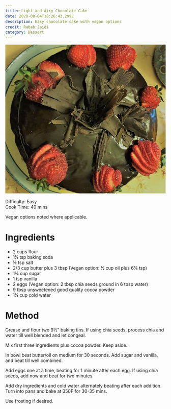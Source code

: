 ```yaml
---
title: Light and Airy Chocolate Cake
date: 2020-08-04T18:26:43.299Z
description: Easy chocolate cake with vegan options
credit: Rabab Zaidi
category: Dessert
---
```

![](chocolate-cake.jpeg)

Difficulty: Easy\
Cook Time: 40 mins  

Vegan options noted where applicable.

# Ingredients

* 2 cups flour
* 1¼ tsp baking soda
* ½ tsp salt
* 2/3 cup butter plus 3 tbsp (Vegan option: ½ cup oil plus 6¾ tsp)
* 1¾ cup sugar
* 1 tsp vanilla
* 2 eggs (Vegan option: 2 tbsp chia seeds ground in 6 tbsp water)
* 9 tbsp unsweetened good quality cocoa powder
* 1¼ cup cold water

# Method

Grease and flour two 9½" baking tins. If using chia seeds, process chia and water till well blended and let congeal.

Mix first three ingredients plus cocoa powder. Keep aside.

In bowl beat butter/oil on medium for 30 seconds. Add sugar and vanilla, and beat till well combined.

Add eggs one at a time, beating for 1 minute after each egg. If using chia seeds, add now and beat for two minutes.

Add dry ingredients and cold water alternately beating after each addition. Turn into pans and bake at 350F for 30-35 mins.

Use frosting if desired.
